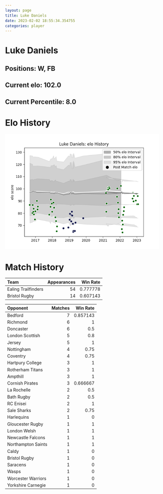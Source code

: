 ```yaml
---  
layout: page  
title: Luke Daniels  
date: 2023-02-02 18:55:34.354755  
categories: player  
---
```

# Luke Daniels

## Positions: W, FB

## Current elo: 102.0

## Current Percentile: 8.0

# Elo History


![elo history](history_LukeDaniels.png)
# Match History


| Team                |   Appearances |   Win Rate |
|:--------------------|--------------:|-----------:|
| Ealing Trailfinders |            54 |   0.777778 |
| Bristol Rugby       |            14 |   0.607143 |

| Opponent           |   Matches |   Win Rate |
|:-------------------|----------:|-----------:|
| Bedford            |         7 |   0.857143 |
| Richmond           |         6 |   1        |
| Doncaster          |         6 |   0.5      |
| London Scottish    |         5 |   0.8      |
| Jersey             |         5 |   1        |
| Nottingham         |         4 |   0.75     |
| Coventry           |         4 |   0.75     |
| Hartpury College   |         3 |   1        |
| Rotherham Titans   |         3 |   1        |
| Ampthill           |         3 |   1        |
| Cornish Pirates    |         3 |   0.666667 |
| La Rochelle        |         2 |   0.5      |
| Bath Rugby         |         2 |   0.5      |
| RC Enisei          |         2 |   1        |
| Sale Sharks        |         2 |   0.75     |
| Harlequins         |         1 |   0        |
| Gloucester Rugby   |         1 |   1        |
| London Welsh       |         1 |   1        |
| Newcastle Falcons  |         1 |   1        |
| Northampton Saints |         1 |   1        |
| Caldy              |         1 |   0        |
| Bristol Rugby      |         1 |   0        |
| Saracens           |         1 |   0        |
| Wasps              |         1 |   0        |
| Worcester Warriors |         1 |   0        |
| Yorkshire Carnegie |         1 |   0        |